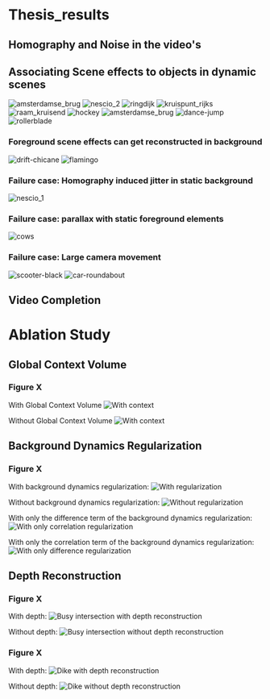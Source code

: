 # Thesis_results

## Homography and Noise in the video's

## Associating Scene effects to objects in dynamic scenes

![amsterdamse_brug](imgs/amsterdamse_brug.gif)
![nescio_2](imgs/nescio_2.gif)
![ringdijk](imgs/ringdijk.gif)
![kruispunt_rijks](imgs/kruispunt_rijks.gif)
![raam_kruisend](imgs/raam_kruisend.gif)
![hockey](imgs/hockey.gif)
![amsterdamse_brug](imgs/.gif)
![dance-jump](imgs/dance-jump.gif)
![rollerblade](imgs/rollerblade.gif)

### Foreground scene effects can get reconstructed in background
![drift-chicane](imgs/drift-chicane.gif)
![flamingo](imgs/flamingo.gif)


### Failure case: Homography induced jitter in static background
![nescio_1](imgs/nescio_1.gif)

### Failure case: parallax with static foreground elements
![cows](imgs/cows.gif)

### Failure case: Large camera movement
![scooter-black](imgs/scooter-black.gif)
![car-roundabout](imgs/car-roundabout.gif)



## Video Completion


# Ablation Study
## Global Context Volume
### Figure X
With Global Context Volume
![With context](imgs/amsterdamse_brug.gif)

Without Global Context Volume
![With context](imgs/amsterdamse_brug_no_att.gif)

## Background Dynamics Regularization
### Figure X
With background dynamics regularization:
![With regularization](imgs/amsterdamse_brug.gif)

Without background dynamics regularization:
![Without regularization](imgs/no_reg.gif)

With only the difference term of the background dynamics regularization:
![With only correlation regularization](imgs/corr_reg.gif)

With only the correlation term of the background dynamics regularization:
![With only difference regularization](imgs/diff_reg.gif)

## Depth Reconstruction
### Figure X
With depth:
![Busy intersection with depth reconstruction](imgs/depth_kruispunt.gif)

Without depth:
![Busy intersection without depth reconstruction](imgs/kruispunt_rijks.gif)

### Figure X
With depth:
![Dike with depth reconstruction](imgs/depth_nescio.gif)

Without depth:
![Dike without depth reconstruction](imgs/nescio_2.gif)
